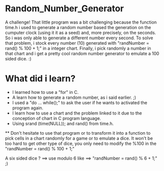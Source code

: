 # Random_Number_Generator

A challenge!
That little program was a bit challenging because the function time.h i used to generate a random number based the generation on the 
cumputer clock (using it it as a seed) and, more precisely, on the seconds. So i was only able to generate a different number every second.
To solve that problem, i stock every number (10) generated with "randNumber = rand() % 100 + 1;" in a integer chart.
Finally, i pick randomly a number in that chart and i get a pretty cool random number generator to emulate a 100 sided dice. :)

# What did i learn?
* I learned how to use a "for" in C.
* A learn how to generate a random number, as i said earlier. ;)
* I used a "do ... while();" to ask the user if he wants to activated the program again.
* I learn how to use a chart and the problem linked to it due to the conception of chart in C program language. 
* Using srand (time(NULL)); and rand() from time.h.

** Don't hesitate to use that program or to transform it into a function to pick cells in a chart randomly for a game or to emulate a dice.
It won't be too hard to get other type of dice, you only need to modify the %100 in the "randNumber = rand() % 100 + 1;"

A six sided dice ? ==> use modulo 6 like ==> "randNumber = rand() % 6 + 1;" ;)
